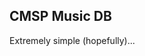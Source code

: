 ## CMSP Music DB

Extremely simple (hopefully)...

<div id="table"></div>

<div id="js">
 <script src="https://code.jquery.com/jquery-3.2.1.min.js"></script>
 <script>
const csv_data_url = 'https://raw.githubusercontent.com/cmsp-music-db/cmsp-music-db.github.io/main/data.csv';

// Convoluted hand-crafted shitty csv parser lmao
function parse_csv(str) {
  let in_quote = false;
  let rows = [];
  let row = [];
  let column = "";
  
  // A few helper functions
  const terminate_row = () => {
    row.push(column);
    column = "";
    
    rows.push(row);
    row = [];
  };
  
  const terminate_col = () => {
    row.push(column);
    column = "";
  };
  
  for(let i = 0; i < str.length; i++) {
    if(!in_quote) {
      switch(str[i]) {
        case '\"':
          in_quote = true;
          break;
        case '\n':
          terminate_row();
          break;
        case '\r':
          continue;
        case ',':
          terminate_col();
      }
    } else if(str[i] == '\"') { // If we are in a quote and we got a quote char, we get out
      if(str[i - 1] === '\\' || str[i - 1] === '\"') { // Escape char
        column += '\"';
        continue;
      }
      
      in_quote = false;
    }
    
    column += str[i];
  }
                                
  return rows;
}

$.get(csv_data_url, (data, status) => {
  console.log(parse_csv(data));
  $('#table').html(data);
});

 </script>
</div>
